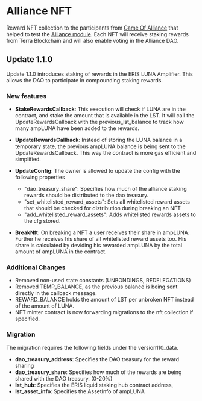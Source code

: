 # Alliance NFT

Reward NFT collection to the participants from [Game Of Alliance](https://docs.alliance.terra.money/game-of-alliance/overview/) that helped to test the [Alliance module](https://github.com/terra-money/alliance). Each NFT will receive staking rewards from Terra Blockchain and will also enable voting in the Alliance DAO.

## Update 1.1.0

Update 1.1.0 introduces staking of rewards in the ERIS LUNA Amplifier. This allows the DAO to participate in compounding staking rewards.

### New features

- **StakeRewardsCallback**: This execution will check if LUNA are in the contract, and stake the amount that is available in the LST. It will call the UpdateRewardsCallback with the previous_lst_balance to track how many ampLUNA have been added to the rewards.

- **UpdateRewardsCallback**: Instead of storing the LUNA balance in a temporary state, the previous ampLUNA balance is being sent to the UpdateRewardsCallback. This way the contract is more gas efficient and simplified.

- **UpdateConfig**: The owner is allowed to update the config with the following properties
  - "dao_treasury_share": Specifies how much of the alliance staking rewards should be distributed to the dao treasury.
  - "set_whitelisted_reward_assets": Sets all whitelisted reward assets that should be checked for distribution during breaking an NFT
  - "add_whitelisted_reward_assets": Adds whitelisted rewards assets to the cfg stored.

- **BreakNft**: On breaking a NFT a user receives their share in ampLUNA. Further he receives his share of all whitelisted reward assets too. His share is calculated by deviding his rewarded ampLUNA by the total amount of ampLUNA in the contract.

### Additional Changes

- Removed non-used state constants (UNBONDINGS, REDELEGATIONS)
- Removed TEMP_BALANCE, as the previous balance is being sent directly in the callback message.
- REWARD_BALANCE holds the amount of LST per unbroken NFT instead of the amount of LUNA.
- NFT minter contract is now forwarding migrations to the nft collection if specified.

### Migration

The migration requires the following fields under the version110_data.

- **dao_treasury_address**: Specifies the DAO treasury for the reward sharing
- **dao_treasury_share**: Specifies how much of the rewards are being shared with the DAO treasury. (0-20%)
- **lst_hub**: Specifies the ERIS liquid staking hub contract address,
- **lst_asset_info**: Specifies the AssetInfo of ampLUNA